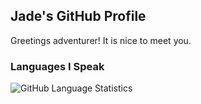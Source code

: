 ## Jade's GitHub Profile

Greetings adventurer! It is nice to meet you.

### Languages I Speak
![GitHub Language Statistics](./assets/github-language-stats1.svg)

